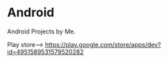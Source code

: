# Android
Android Projects by Me.

Play store-->
https://play.google.com/store/apps/dev?id=4951589531579520282
